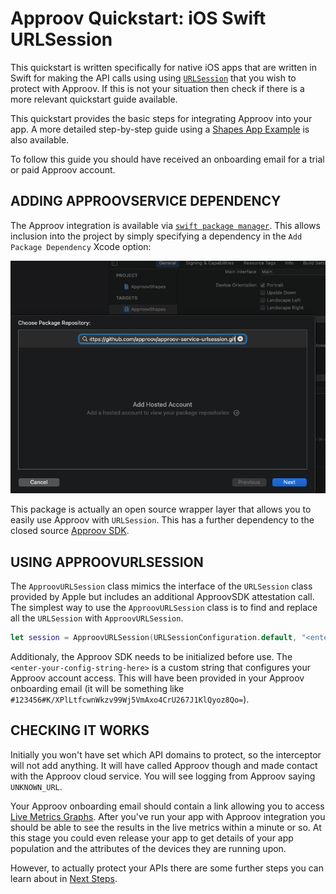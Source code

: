 # Approov Quickstart: iOS Swift URLSession

This quickstart is written specifically for native iOS apps that are written in Swift for making the API calls using using [`URLSession`](https://developer.apple.com/documentation/foundation/urlsession) that you wish to protect with Approov. If this is not your situation then check if there is a more relevant quickstart guide available.

This quickstart provides the basic steps for integrating Approov into your app. A more detailed step-by-step guide using a [Shapes App Example](https://github.com/approov/quickstart-ios-swift-urlsession/blob/master/SHAPES-EXAMPLE.md) is also available.

To follow this guide you should have received an onboarding email for a trial or paid Approov account.

## ADDING APPROOVSERVICE DEPENDENCY
The Approov integration is available via [`swift package manager`](https://developer.apple.com/documentation/swift_packages/adding_package_dependencies_to_your_app). This allows inclusion into the project by simply specifying a dependency in the `Add Package Dependency` Xcode option:

![Add Package Dependency](readme-images/AddPackage.png)

This package is actually an open source wrapper layer that allows you to easily use Approov with `URLSession`. This has a further dependency to the closed source [Approov SDK](https://github.com/approov/approov-ios-sdk).

## USING APPROOVURLSESSION
The `ApproovURLSession` class mimics the interface of the `URLSession` class provided by Apple but includes an additional ApproovSDK attestation call. The simplest way to use the `ApproovURLSession` class is to find and replace all the `URLSession` with `ApproovURLSession`. 

```swift
let session = ApproovURLSession(URLSessionConfiguration.default, "<enter-you-config-string-here>")
```
Additionaly, the Approov SDK needs to be initialized before use. The `<enter-your-config-string-here>` is a custom string that configures your Approov account access. This will have been provided in your Approov onboarding email (it will be something like `#123456#K/XPlLtfcwnWkzv99Wj5VmAxo4CrU267J1KlQyoz8Qo=`).

## CHECKING IT WORKS
Initially you won't have set which API domains to protect, so the interceptor will not add anything. It will have called Approov though and made contact with the Approov cloud service. You will see logging from Approov saying `UNKNOWN_URL`.

Your Approov onboarding email should contain a link allowing you to access [Live Metrics Graphs](https://approov.io/docs/latest/approov-usage-documentation/#metrics-graphs). After you've run your app with Approov integration you should be able to see the results in the live metrics within a minute or so. At this stage you could even release your app to get details of your app population and the attributes of the devices they are running upon.

However, to actually protect your APIs there are some further steps you can learn about in [Next Steps](https://github.com/approov/quickstart-ios-swift-urlsession/blob/master/NEXT-STEPS.md).
